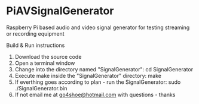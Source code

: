 # PiAVSignalGenerator
Raspberry Pi based audio and video signal generator for testing streaming or recording equipment

Build & Run instructions

1. Download the source code
2. Open a terminal window
3. Change into the directory named "SignalGenerator": cd SignalGenerator
4. Execute make inside the "SignalGenerator" directory: make
5. If everthing goes according to plan - run the SignalGenerator: sudo ./SignalGenerator.bin
6. If not email me at go4shoe@hotmail.com with questions - thanks
